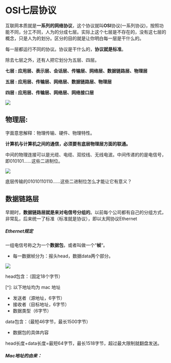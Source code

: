 # OSI七层协议

互联网本质就是**一系列的网络协议**，这个协议就叫**OSI**协议(一系列协议)，按照功能不同，分工不同，人为的分成七层。实际上这个七层是不存在的，没有这七层的概念，只是人为的划分。区分的目的就是让你明白每一层是干什么的。



每一层都运行不同的协议。协议是干什么的，**协议就是标准**。



除去七层之外，还有人把它划分为五层、四层。

**七层 :  应用层、表示层、会话层、传输层、网络层、数据链路层、物理层**

**五层 :  应用层、传输层、网络层、数据链路层、物理层**

**四层 :  应用层、传输层、网络层、网络接口层**

![](E:\图\20180802094638614.png)

## 物理层:

字面意思解释：物理传输、硬件、物理特性。

**计算机与计算机之间的通信，必须要有底层物理层方面的联通。**

中间的物理连接可以是光缆、电缆、双绞线、无线电波。中间传递的的是电信号，即010101……这些二进制位。

![](E:\图\20180802102210541.png)

底层传输的01010110110……这些二进制位怎么才能让它有意义？

## 数据链路层

早期时，**数据链路层就是来对电信号分组的**。以前每个公司都有自己的分组方式，非常乱，后来统一了标准（标准就是协议），即以太网协议Ethernet

##### Ethernet规定

一组电信号称之为一个**数据包**，或者叫做一个“**帧**“。

- 每一数据帧分为：报头head，数据data两个部分。

![](E:\图\20180802104635691.png)

head包含：（固定18个字节） 

[^]: 以下地址均为 mac 地址

- 发送者（源地址，6字节）
- 接收者（目标地址，6字节）
- 数据类型（6字节）

data包含：（最短46字节，最长1500字节）

- 数据包的具体内容

head长度+data长度=最短64字节，最长1518字节，超过最大限制就翻盘发送。

##### Mac地址的由来：

